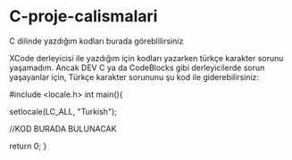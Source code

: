 # C-proje-calismalari
C dilinde yazdığım kodları burada göreblilirsiniz

XCode derleyicisi ile yazdığım için kodları yazarken türkçe karakter sorunu yaşamadım. Ancak DEV C ya da CodeBlocks gibi derleyicilerde sorun yaşayanlar için,
Türkçe karakter sorununu şu kod ile giderebilirsiniz:

#include <locale.h> 
int main(){

setlocale(LC_ALL, "Turkish");

//KOD BURADA BULUNACAK

return 0; }
